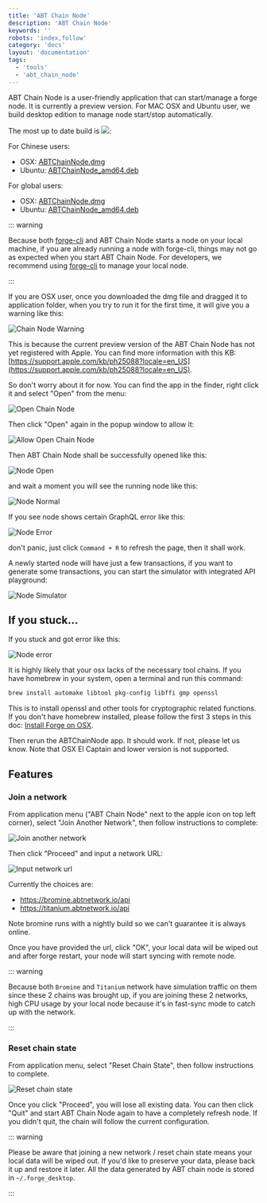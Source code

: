 ```yaml
---
title: 'ABT Chain Node'
description: 'ABT Chain Node'
keywords: ''
robots: 'index,follow'
category: 'docs'
layout: 'documentation'
tags:
  - 'tools'
  - 'abt_chain_node'
---
```


ABT Chain Node is a user-friendly application that can start/manage a forge node. It is currently a preview version. For MAC OSX and Ubuntu user, we build desktop edition to manage node start/stop automatically.

The most up to date build is ![](https://img.shields.io/badge/dynamic/json.svg?color=red&label=forge&query=%24.latest&url=http%3A%2F%2Freleases.arcblock.io%2Fforge%2Flatest.json):

For Chinese users:

- OSX: [ABTChainNode.dmg](http://arcblock.oss-cn-beijing.aliyuncs.com/forge/latest/ABTChainNode.dmg)
- Ubuntu: [ABTChainNode_amd64.deb](http://arcblock.oss-cn-beijing.aliyuncs.com/forge/latest/ABTChainNode.deb)

For global users:

- OSX: [ABTChainNode.dmg](http://releases.arcblock.io/forge/latest/ABTChainNode.dmg)
- Ubuntu: [ABTChainNode_amd64.deb](http://releases.arcblock.io/forge/latest/ABTChainNode.deb)

::: warning

Because both [forge-cli](./forge_cli) and ABT Chain Node starts a node on your local machine, if you are already running a node with forge-cli, things may not go as expected when you start ABT Chain Node. For developers, we recommend using [forge-cli](./forge_cli) to manage your local node.

:::

If you are OSX user, once you downloaded the dmg file and dragged it to application folder, when you try to run it for the first time, it will give you a warning like this:

![Chain Node Warning](../../assets/images/chain_node_warning.png)

This is because the current preview version of the ABT Chain Node has not yet registered with Apple. You can find more information with this KB: [https://support.apple.com/kb/ph25088?locale=en_US](https://support.apple.com/kb/ph25088?locale=en_US).

So don't worry about it for now. You can find the app in the finder, right click it and select "Open" from the menu:

![Open Chain Node](../../assets/images/open_chain_node.png)

Then click "Open" again in the popup window to allow it:

![Allow Open Chain Node](../../assets/images/allow_open.png)

Then ABT Chain Node shall be successfully opened like this:

![Node Open](../../assets/images/node_start_up.jpg)

and wait a moment you will see the running node like this:

![Node Normal](../../assets/images/node_normal.jpg)

If you see node shows certain GraphQL error like this:

![Node Error](../../assets/images/node_error.jpg)

don't panic, just click `Command + R` to refresh the page, then it shall work.

A newly started node will have just a few transactions, if you want to generate some transactions, you can start the simulator with integrated API playground:

![Node Simulator](../../assets/images/node_simulator.jpg)

## If you stuck...

If you stuck and got error like this:

![Node error](../../assets/images/chain_node_error.jpg)

It is highly likely that your osx lacks of the necessary tool chains. If you have homebrew in your system, open a terminal and run this command:

```bash
brew install automake libtool pkg-config libffi gmp openssl
```

This is to install openssl and other tools for cryptographic related functions. If you don't have homebrew installed, please follow the first 3 steps in this doc: [Install Forge on OSX](../install/macos.html).

Then rerun the ABTChainNode app. It should work. If not, please let us know. Note that OSX El Captain and lower version is not supported.

## Features

### Join a network

From application menu ("ABT Chain Node" next to the apple icon on top left corner), select "Join Another Network", then follow instructions to complete:

![Join another network](../../assets/images/join_network.jpg)

Then click "Proceed" and input a network URL:

![Input network url](../../assets/images/input_network_url.jpg)

Currently the choices are:

- https://bromine.abtnetwork.io/api
- https://titanium.abtnetwork.io/api

Note bromine runs with a nightly build so we can't guarantee it is always online.

Once you have provided the url, click "OK", your local data will be wiped out and after forge restart, your node will start syncing with remote node.

::: warning

Because both `Bromine` and `Titanium` network have simulation traffic on them since these 2 chains was brought up, if you are joining these 2 networks, high CPU usage by your local node because it's in fast-sync mode to catch up with the network.

:::

### Reset chain state

From application menu, select "Reset Chain State", then follow instructions to complete.

![Reset chain state](../../assets/images/reset_chain_state.jpg)

Once you click "Proceed", you will lose all existing data. You can then click "Quit" and start ABT Chain Node again to have a completely refresh node. If you didn't quit, the chain will follow the current configuration.

::: warning

Please be aware that joining a new network / reset chain state means your local data will be wiped out. If you'd like to preserve your data, please back it up and restore it later. All the data generated by ABT chain node is stored in `~/.forge_desktop`.

:::
